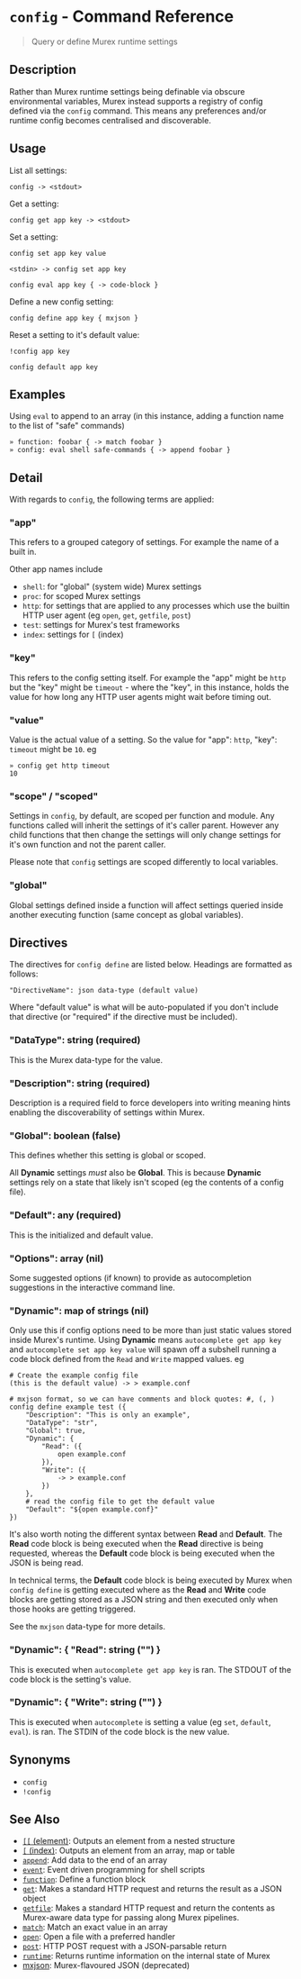 # `config` - Command Reference

> Query or define Murex runtime settings

## Description

Rather than Murex runtime settings being definable via obscure environmental
variables, Murex instead supports a registry of config defined via the
`config` command. This means any preferences and/or runtime config becomes
centralised and discoverable.

## Usage

List all settings:

    config -> <stdout>
    
Get a setting:

    config get app key -> <stdout>
    
Set a setting:

    config set app key value
    
    <stdin> -> config set app key
    
    config eval app key { -> code-block }
    
Define a new config setting:

    config define app key { mxjson }
    
Reset a setting to it's default value:

    !config app key
    
    config default app key

## Examples

Using `eval` to append to an array (in this instance, adding a function
name to the list of "safe" commands)

    » function: foobar { -> match foobar }
    » config: eval shell safe-commands { -> append foobar }

## Detail

With regards to `config`, the following terms are applied:

### "app"

This refers to a grouped category of settings. For example the name of a built
in.
  
Other app names include

* `shell`: for "global" (system wide) Murex settings
* `proc`: for scoped Murex settings
* `http`: for settings that are applied to any processes which use the builtin
   HTTP user agent (eg `open`, `get`, `getfile`, `post`)
* `test`: settings for Murex's test frameworks
* `index`: settings for `[` (index)

### "key"

This refers to the config setting itself. For example the "app" might be `http`
but the "key" might be `timeout` - where the "key", in this instance, holds the
value for how long any HTTP user agents might wait before timing out.

### "value"

Value is the actual value of a setting. So the value for "app": `http`, "key":
`timeout` might be `10`. eg

    » config get http timeout
    10
    
### "scope" / "scoped"

Settings in `config`, by default, are scoped per function and module. Any
functions called will inherit the settings of it's caller parent. However any
child functions that then change the settings will only change settings for it's
own function and not the parent caller.

Please note that `config` settings are scoped differently to local variables.

### "global"

Global settings defined inside a function will affect settings queried inside
another executing function (same concept as global variables).

## Directives

The directives for `config define` are listed below. Headings are formatted
as follows: 

    "DirectiveName": json data-type (default value)
    
Where "default value" is what will be auto-populated if you don't include that
directive (or "required" if the directive must be included).

### "DataType": string (required)

This is the Murex data-type for the value.

### "Description": string (required)

Description is a required field to force developers into writing meaning hints
enabling the discoverability of settings within Murex.

### "Global": boolean (false)

This defines whether this setting is global or scoped.

All **Dynamic** settings _must_ also be **Global**. This is because **Dynamic**
settings rely on a state that likely isn't scoped (eg the contents of a config
file).

### "Default": any (required)

This is the initialized and default value.

### "Options": array (nil)

Some suggested options (if known) to provide as autocompletion suggestions in
the interactive command line.

### "Dynamic": map of strings (nil)

Only use this if config options need to be more than just static values stored
inside Murex's runtime. Using **Dynamic** means `autocomplete get app key`
and `autocomplete set app key value` will spawn off a subshell running a code
block defined from the `Read` and `Write` mapped values. eg

    # Create the example config file
    (this is the default value) -> > example.conf
    
    # mxjson format, so we can have comments and block quotes: #, (, )
    config define example test ({
        "Description": "This is only an example",
        "DataType": "str",
        "Global": true,
        "Dynamic": {
            "Read": ({
                open example.conf
            }),
            "Write": ({
                -> > example.conf
            })
        },
        # read the config file to get the default value
        "Default": "${open example.conf}"
    })
    
It's also worth noting the different syntax between **Read** and **Default**.
The **Read** code block is being executed when the **Read** directive is being
requested, whereas the **Default** code block is being executed when the JSON
is being read.

In technical terms, the **Default** code block is being executed by Murex 
when `config define` is getting executed where as the **Read** and **Write**
code blocks are getting stored as a JSON string and then executed only when
those hooks are getting triggered.

See the `mxjson` data-type for more details.

### "Dynamic": { "Read": string ("") }

This is executed when `autocomplete get app key` is ran. The STDOUT of the code
block is the setting's value.

### "Dynamic": { "Write": string ("") }

This is executed when `autocomplete` is setting a value (eg `set`, `default`,
`eval`). is ran. The STDIN of the code block is the new value.

## Synonyms

* `config`
* `!config`


## See Also

* [`[[` (element)](../commands/element.md):
  Outputs an element from a nested structure
* [`[` (index)](../commands/index.md):
  Outputs an element from an array, map or table
* [`append`](../commands/append.md):
  Add data to the end of an array
* [`event`](../commands/event.md):
  Event driven programming for shell scripts
* [`function`](../commands/function.md):
  Define a function block
* [`get`](../commands/get.md):
  Makes a standard HTTP request and returns the result as a JSON object
* [`getfile`](../commands/getfile.md):
  Makes a standard HTTP request and return the contents as Murex-aware data type for passing along Murex pipelines.
* [`match`](../commands/match.md):
  Match an exact value in an array
* [`open`](../commands/open.md):
  Open a file with a preferred handler
* [`post`](../commands/post.md):
  HTTP POST request with a JSON-parsable return
* [`runtime`](../commands/runtime.md):
  Returns runtime information on the internal state of Murex
* [mxjson](../types/mxjson.md):
  Murex-flavoured JSON (deprecated)